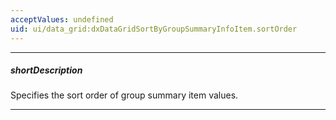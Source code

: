 ```yaml
---
acceptValues: undefined
uid: ui/data_grid:dxDataGridSortByGroupSummaryInfoItem.sortOrder
---
```

---
##### shortDescription
Specifies the sort order of group summary item values.

---
<!--
&lt;!-- Description goes here --&gt;
-->
